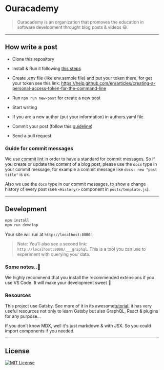 # Ouracademy

> Ouracademy is an organization that promoves the education in software development throught blog posts & videos 😃.

---

## How write a post

- Clone this repository

- Install & Run it following [this steps](#development)

- Create .env file (like env.sample file) and put your token there, for get your token see this link: https://help.github.com/en/articles/creating-a-personal-access-token-for-the-command-line

- Run `npm run new-post` for create a new post

- Start writing

- If you are a new author (put your information) in authors.yaml file.

- Commit your post (follow this [guideline](#guide-for-commit-messages))

- Send a pull request

### Guide for commit messages

We use [commit lint](https://conventional-changelog.github.io/commitlint/#/) in order to have a standard for commit messages. So if you create or update the content of a blog post, please use the `docs` type in your commit message, for example a commit message like `docs: new "post title"` is ok.

Also we use the `docs` type in our commit messages, to show a change history of every post (see `<History/>` component in `posts/template.js`).

---

## Development

```bash
npm install
npm run develop
```

Your site will run at `http://localhost:8000`!

> Note: You'll also see a second link: `http://localhost:8000/___graphql`. This is a tool you can use to experiment with querying your data.

### Some notes..🧐

We highly recommend that you install the recommended extensions if you use VS Code. It will make your development sweet 🍰

### Resources

This project use Gatsby. See more of it in its awesome[tutorial](https://www.gatsbyjs.org/tutorial/part-five/#introducing-graphiql), it has very useful resources not only to learn Gatsby but also GraphQL, React & plugins for any purpose...

If you don't know MDX, well it's just markdown & with JSX. So you could import components if you needed.

---

## License

[![MIT License](https://img.shields.io/badge/license-MIT-blue.svg?style=flat)](/LICENSE)
